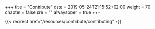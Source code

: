 +++
title = "Contribute"
date = 2019-05-24T21:15:52+02:00
weight = 70
chapter = false
pre = ""
alwaysopen = true
+++

{{< redirect href="/resources/contribute/contributing" >}}
